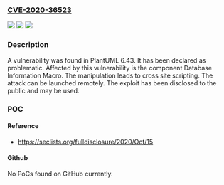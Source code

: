 ### [CVE-2020-36523](https://cve.mitre.org/cgi-bin/cvename.cgi?name=CVE-2020-36523)
![](https://img.shields.io/static/v1?label=Product&message=PlantUML&color=blue)
![](https://img.shields.io/static/v1?label=Version&message=n%2Fa&color=blue)
![](https://img.shields.io/static/v1?label=Vulnerability&message=CWE-79%20Cross%20Site%20Scripting&color=brighgreen)

### Description

A vulnerability was found in PlantUML 6.43. It has been declared as problematic. Affected by this vulnerability is the component Database Information Macro. The manipulation leads to cross site scripting. The attack can be launched remotely. The exploit has been disclosed to the public and may be used.

### POC

#### Reference
- https://seclists.org/fulldisclosure/2020/Oct/15

#### Github
No PoCs found on GitHub currently.

